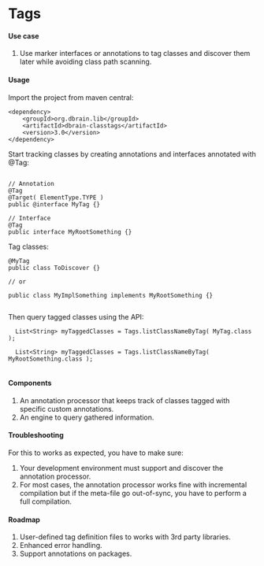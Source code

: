 # Tags

#### Use case

1. Use marker interfaces or annotations to tag classes and discover them later while avoiding class path scanning.

#### Usage

Import the project from maven central:

```
<dependency>
	<groupId>org.dbrain.lib</groupId>
	<artifactId>dbrain-classtags</artifactId>
	<version>3.0</version>
</dependency>
```

Start tracking classes by creating annotations and interfaces annotated with @Tag:
```

// Annotation
@Tag
@Target( ElementType.TYPE )
public @interface MyTag {}

// Interface
@Tag
public interface MyRootSomething {}

```

Tag classes:
```
@MyTag
public class ToDiscover {}

// or

public class MyImplSomething implements MyRootSomething {}


```

Then query tagged classes using the API:
```
  List<String> myTaggedClasses = Tags.listClassNameByTag( MyTag.class );
  
  List<String> myTaggedClasses = Tags.listClassNameByTag( MyRootSomething.class );
  
```

#### Components

1. An annotation processor that keeps track of classes tagged with specific custom annotations.
2. An engine to query gathered information.

#### Troubleshooting

For this to works as expected, you have to make sure:

1. Your development environment must support and discover the annotation processor.
2. For most cases, the annotation processor works fine with incremental compilation but if the meta-file go out-of-sync, you have to perform a full compilation.

#### Roadmap 

1. User-defined tag definition files to works with 3rd party libraries.
2. Enhanced error handling.
3. Support annotations on packages.
